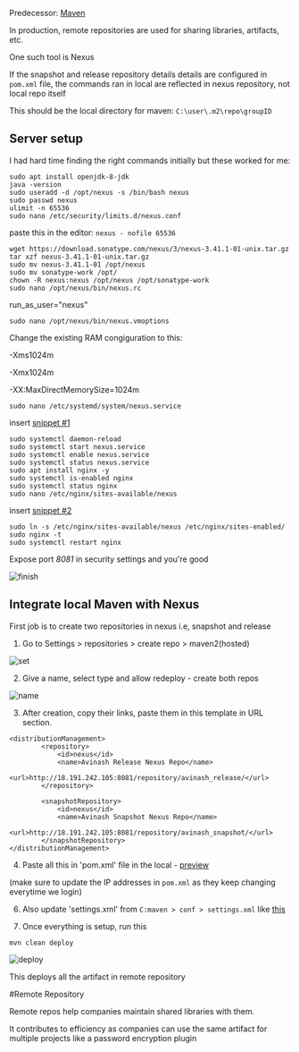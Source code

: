 Predecessor: [Maven](https://github.com/guycalledavinash/maven)

In production, remote repositories are used for sharing libraries, artifacts, etc.

One such tool is Nexus

If the snapshot and release repository details details are configured in `pom.xml` file, the commands ran in local are reflected in nexus repository, not local repo itself

This should be the local directory for maven: `C:\user\.m2\repo\groupID`

## Server setup 
I had hard time finding the right commands initially but these worked for me:
```
sudo apt install openjdk-8-jdk
java -version
sudo useradd -d /opt/nexus -s /bin/bash nexus
sudo passwd nexus
ulimit -n 65536
sudo nano /etc/security/limits.d/nexus.conf
```
paste this in the editor: `nexus - nofile 65536`
```
wget https://download.sonatype.com/nexus/3/nexus-3.41.1-01-unix.tar.gz
tar xzf nexus-3.41.1-01-unix.tar.gz
sudo mv nexus-3.41.1-01 /opt/nexus
sudo mv sonatype-work /opt/
chown -R nexus:nexus /opt/nexus /opt/sonatype-work
sudo nano /opt/nexus/bin/nexus.rc
```
run_as_user="nexus"
```
sudo nano /opt/nexus/bin/nexus.vmoptions
```
Change the existing RAM congiguration to this:

-Xms1024m

-Xmx1024m

-XX:MaxDirectMemorySize=1024m
```
sudo nano /etc/systemd/system/nexus.service
```
insert [snippet #1](https://github.com/guycalledavinash/nexus-repository/blob/main/installation-snippet-1)
```
sudo systemctl daemon-reload
sudo systemctl start nexus.service
sudo systemctl enable nexus.service
sudo systemctl status nexus.service
sudo apt install nginx -y
sudo systemctl is-enabled nginx
sudo systemctl status nginx
sudo nano /etc/nginx/sites-available/nexus
```
insert [snippet #2](https://github.com/guycalledavinash/nexus-repository/blob/main/installation-snippet-2)
```
sudo ln -s /etc/nginx/sites-available/nexus /etc/nginx/sites-enabled/
sudo nginx -t
sudo systemctl restart nginx
```
Expose port *8081* in security settings and you're good

![finish](https://github.com/guycalledavinash/nexus-repository/assets/90386560/adb0ba47-73f8-4e80-93f2-34fb512ad656)

## Integrate local Maven with Nexus
First job is to create two repositories in nexus i.e, snapshot and release

1. Go to Settings > repositories > create repo > maven2(hosted)

![set](https://github.com/guycalledavinash/nexus-repository/assets/90386560/e891e95f-e9a9-4100-9049-80d01b8cd5ed)

2. Give a name, select type and allow redeploy - create both repos

![name](https://github.com/guycalledavinash/nexus-repository/assets/90386560/6c60c1d4-761f-42c1-b218-a0b403896842)

3. After creation, copy their links, paste them in this template in URL section.
```
<distributionManagement>  
		<repository>
			<id>nexus</id>
			<name>Avinash Release Nexus Repo</name>
			<url>http://18.191.242.105:8081/repository/avinash_release/</url>
		</repository>
	
		<snapshotRepository>
			<id>nexus</id>
			<name>Avinash Snapshot Nexus Repo</name>
			<url>http://18.191.242.105:8081/repository/avinash_snapshot/</url>
		</snapshotRepository>	
</distributionManagement>
```
4. Paste all this in 'pom.xml' file in the local - [preview](https://github.com/guycalledavinash/nexus-repository/blob/main/pom.xml)

(make sure to update the IP addresses in `pom.xml` as they keep changing everytime we login)

6. Also update 'settings.xml' from `C:maven > conf > settings.xml` like [this](https://github.com/guycalledavinash/nexus-repository/blob/main/settings.xml)

7. Once everything is setup, run this
```
mvn clean deploy
```
![deploy](https://github.com/guycalledavinash/nexus-repository/assets/90386560/3d267239-4586-4a7d-a611-384d59afae06)

This deploys all the artifact in remote repository

#Remote Repository

Remote repos help companies maintain shared libraries with them.

It contributes to efficiency as companies can use the same artifact for multiple projects like a password encryption plugin
